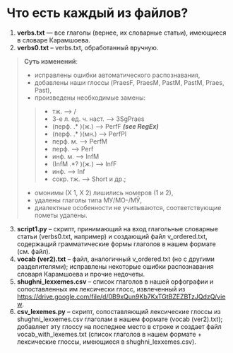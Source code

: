 # Что есть каждый из файлов?
1. __verbs.txt__ — все глаголы (вернее, их словарные статьи), имеющиеся в словаре Карамшоева.
2. __verbs0.txt__ – verbs.txt, обработанный вручную.
>__Суть изменений__:
>- исправлены ошибки автоматического распознавания, 
>- добавлены наши глоссы (PraesF, PraesM, PastM, PastM, Praes, Past), 
>- произведены необходимые замены: 
>>  - тж. —> /
>>  - 3-е л. ед. ч. наст. —> 3SgPraes
>> - (перф. .* )(ж\.) —> PerfF ***(see RegEx)***
>>  - (перф. .* )(мн\.) —> PerfPl
>>  - перф. м. —> PerfM
>>  - перф. —> Perf
>>  - инф. м. —> InfM
>>  - (InfM .*? )(ж.) —> InfF
>>  - инф. —> Inf
>>  - сокр. тж. —> Short и др.;
>- омонимы (Х 1, Х 2) лишились номеров (1 и 2),
>- удалены глаголы типа МУ/МО-/МӮ,
>- диалектные особенности не учитываются, соответствующие пометы удалены.
3. __script1.py__ – скрипт, принимающий на вход глагольные словарные статьи (verbs0.txt, например) и создающий файл v_ordered.txt, содержащий грамматические формы глаголов в нашем формате (см. файл).
4. __vocab (ver2).txt__ – файл, аналогичный v_ordered.txt (но с другими разделителями); исправлены некоторые ошибки распознавания словаря Карамшоева и прочие недочеты.
5. __shughni_lexxemes.csv__ – список глаголов в нашей орфографии и сопоставленных им лексически глосс, извлеченный из https://drive.google.com/file/d/0B9xQun9Kb7KxTGtBZEZBTzJQdzQ/view.
6. __csv_lexemes.py__ – скрипт, сопоставляющий лексические глоссы из shughni_lexxemes.csv глаголам в нашем формате (vocab (ver2).txt); добавляет эту глоссу на последнее место в строке и создает файл vocab_with_lexemes.txt (список глаголов в нашем формате + лексические глоссы, имеющиеся в shughni_lexxemes.csv).
